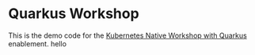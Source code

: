 # Quarkus Workshop
This is the demo code for the [Kubernetes Native Workshop with Quarkus](https://github.com/wpernath/ocp-quarkus-workshop) enablement. 
hello
